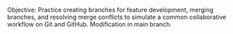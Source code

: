 Objective: Practice creating branches for feature development, merging branches, and resolving merge conflicts to simulate a common collaborative workflow on Git and GitHub.
 Modification in main branch.
